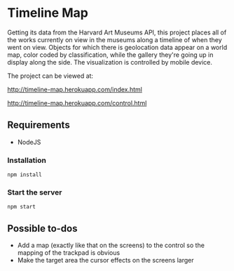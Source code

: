 # Timeline Map

Getting its data from the Harvard Art Museums API, this project places all of the works currently on view in the museums along a timeline of when they went on view. Objects for which there is geolocation data appear on a world map, color coded by classification, while the gallery they're going up in display along the side. The visualization is controlled by mobile device.




The project can be viewed at:

http://timeline-map.herokuapp.com/index.html

http://timeline-map.herokuapp.com/control.html

## Requirements

* NodeJS

### Installation
```
npm install 
```

### Start the server
```
npm start
```

## Possible to-dos

* Add a map (exactly like that on the screens) to the control so the mapping of the trackpad is obvious
* Make the target area the cursor effects on the screens larger
